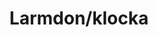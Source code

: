 ---
title: 'Larmdon/klocka'
symbol_image: 'symbols/bl/08.svg'
weight: 8
card: true
card_color: 'bg-symbol-red'
---